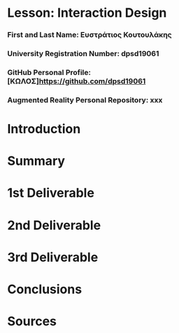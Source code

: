# Lesson: Interaction Design

### First and Last Name: Ευστράτιος Κουτουλάκης
### University Registration Number: dpsd19061
### GitHub Personal Profile: [ΚΩΛΟΣ]https://github.com/dpsd19061
### Augmented Reality Personal Repository: xxx

# Introduction

# Summary


# 1st Deliverable


# 2nd Deliverable


# 3rd Deliverable 


# Conclusions


# Sources
